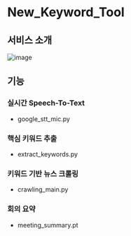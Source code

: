 # New_Keyword_Tool
## 서비스 소개 
![image](https://github.com/kimtaekeong/New_Keyword_Tool/assets/113247215/3068b520-c80c-41c7-998b-aa8bb777f6e8)

## 기능
### 실시간 Speech-To-Text
- google_stt_mic.py
### 핵심 키워드 추출
- extract_keywords.py
### 키워드 기반 뉴스 크롤링
- crawling_main.py
### 회의 요약
- meeting_summary.pt
